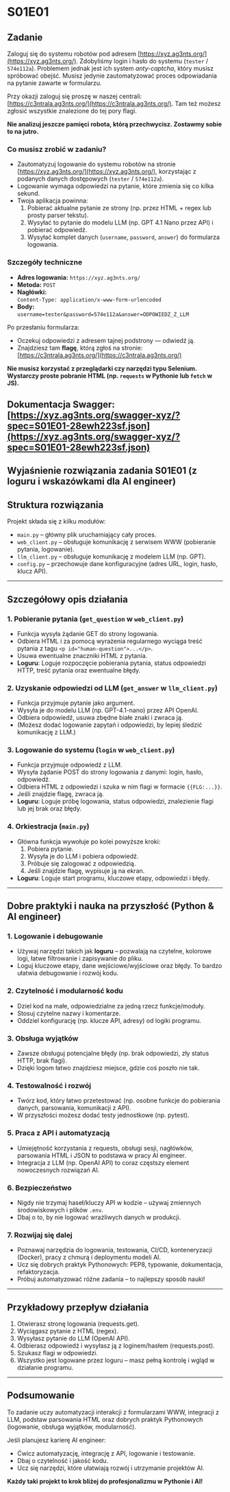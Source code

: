 # S01E01

## Zadanie

Zaloguj się do systemu robotów pod adresem [https://xyz.ag3nts.org/](https://xyz.ag3nts.org/). Zdobyliśmy login i hasło do systemu (`tester` / `574e112a`). Problemem jednak jest ich system *anty-captcha*, który musisz spróbować obejść. Musisz jedynie zautomatyzować proces odpowiadania na pytanie zawarte w formularzu.

Przy okazji zaloguj się proszę w naszej centrali: [https://c3ntrala.ag3nts.org/](https://c3ntrala.ag3nts.org/). Tam też możesz zgłosić wszystkie znalezione do tej pory flagi.

**Nie analizuj jeszcze pamięci robota, którą przechwycisz. Zostawmy sobie to na jutro.**

### Co musisz zrobić w zadaniu?

- Zautomatyzuj logowanie do systemu robotów na stronie [https://xyz.ag3nts.org/](https://xyz.ag3nts.org/), korzystając z podanych danych dostępowych (`tester` / `574e112a`).
- Logowanie wymaga odpowiedzi na pytanie, które zmienia się co kilka sekund.
- Twoja aplikacja powinna:
  1. Pobierać aktualne pytanie ze strony (np. przez HTML + regex lub prosty parser tekstu).
  2. Wysyłać to pytanie do modelu LLM (np. GPT 4.1 Nano przez API) i pobierać odpowiedź.
  3. Wysyłać komplet danych (`username`, `password`, `answer`) do formularza logowania.

### Szczegóły techniczne

- **Adres logowania:** `https://xyz.ag3nts.org/`
- **Metoda:** `POST`
- **Nagłówki:**  
  `Content-Type: application/x-www-form-urlencoded`
- **Body:**  
  `username=tester&password=574e112a&answer=ODPOWIEDZ_Z_LLM`

Po przesłaniu formularza:
- Oczekuj odpowiedzi z adresem tajnej podstrony — odwiedź ją.
- Znajdziesz tam **flagę**, którą zgłoś na stronie: [https://c3ntrala.ag3nts.org/](https://c3ntrala.ag3nts.org/)

**Nie musisz korzystać z przeglądarki czy narzędzi typu Selenium. Wystarczy proste pobranie HTML (np. `requests` w Pythonie lub `fetch` w JS).**

**Dokumentacja Swagger:**  
[https://xyz.ag3nts.org/swagger-xyz/?spec=S01E01-28ewh223sf.json](https://xyz.ag3nts.org/swagger-xyz/?spec=S01E01-28ewh223sf.json)
---
## Wyjaśnienie rozwiązania zadania S01E01 (z loguru i wskazówkami dla AI engineer)

## Struktura rozwiązania
Projekt składa się z kilku modułów:
- `main.py` – główny plik uruchamiający cały proces.
- `web_client.py` – obsługuje komunikację z serwisem WWW (pobieranie pytania, logowanie).
- `llm_client.py` – obsługuje komunikację z modelem LLM (np. GPT).
- `config.py` – przechowuje dane konfiguracyjne (adres URL, login, hasło, klucz API).

---

## Szczegółowy opis działania

### 1. Pobieranie pytania (`get_question` w `web_client.py`)
- Funkcja wysyła żądanie GET do strony logowania.
- Odbiera HTML i za pomocą wyrażenia regularnego wyciąga treść pytania z tagu `<p id="human-question">...</p>`.
- Usuwa ewentualne znaczniki HTML z pytania.
- **Loguru**: Loguje rozpoczęcie pobierania pytania, status odpowiedzi HTTP, treść pytania oraz ewentualne błędy.

### 2. Uzyskanie odpowiedzi od LLM (`get_answer` w `llm_client.py`)
- Funkcja przyjmuje pytanie jako argument.
- Wysyła je do modelu LLM (np. GPT-4.1-nano) przez API OpenAI.
- Odbiera odpowiedź, usuwa zbędne białe znaki i zwraca ją.
- (Możesz dodać logowanie zapytań i odpowiedzi, by lepiej śledzić komunikację z LLM.)

### 3. Logowanie do systemu (`login` w `web_client.py`)
- Funkcja przyjmuje odpowiedź z LLM.
- Wysyła żądanie POST do strony logowania z danymi: login, hasło, odpowiedź.
- Odbiera HTML z odpowiedzi i szuka w nim flagi w formacie `{{FLG:...}}`.
- Jeśli znajdzie flagę, zwraca ją.
- **Loguru**: Loguje próbę logowania, status odpowiedzi, znalezienie flagi lub jej brak oraz błędy.

### 4. Orkiestracja (`main.py`)
- Główna funkcja wywołuje po kolei powyższe kroki:
    1. Pobiera pytanie.
    2. Wysyła je do LLM i pobiera odpowiedź.
    3. Próbuje się zalogować z odpowiedzią.
    4. Jeśli znajdzie flagę, wypisuje ją na ekran.
- **Loguru**: Loguje start programu, kluczowe etapy, odpowiedzi i błędy.

---

## Dobre praktyki i nauka na przyszłość (Python & AI engineer)

### 1. Logowanie i debugowanie
- Używaj narzędzi takich jak **loguru** – pozwalają na czytelne, kolorowe logi, łatwe filtrowanie i zapisywanie do pliku.
- Loguj kluczowe etapy, dane wejściowe/wyjściowe oraz błędy. To bardzo ułatwia debugowanie i rozwój kodu.

### 2. Czytelność i modularność kodu
- Dziel kod na małe, odpowiedzialne za jedną rzecz funkcje/moduły.
- Stosuj czytelne nazwy i komentarze.
- Oddziel konfigurację (np. klucze API, adresy) od logiki programu.

### 3. Obsługa wyjątków
- Zawsze obsługuj potencjalne błędy (np. brak odpowiedzi, zły status HTTP, brak flagi).
- Dzięki logom łatwo znajdziesz miejsce, gdzie coś poszło nie tak.

### 4. Testowalność i rozwój
- Twórz kod, który łatwo przetestować (np. osobne funkcje do pobierania danych, parsowania, komunikacji z API).
- W przyszłości możesz dodać testy jednostkowe (np. pytest).

### 5. Praca z API i automatyzacją
- Umiejętność korzystania z requests, obsługi sesji, nagłówków, parsowania HTML i JSON to podstawa w pracy AI engineer.
- Integracja z LLM (np. OpenAI API) to coraz częstszy element nowoczesnych rozwiązań AI.

### 6. Bezpieczeństwo
- Nigdy nie trzymaj haseł/kluczy API w kodzie – używaj zmiennych środowiskowych i plików `.env`.
- Dbaj o to, by nie logować wrażliwych danych w produkcji.

### 7. Rozwijaj się dalej
- Poznawaj narzędzia do logowania, testowania, CI/CD, konteneryzacji (Docker), pracy z chmurą i deploymentu modeli AI.
- Ucz się dobrych praktyk Pythonowych: PEP8, typowanie, dokumentacja, refaktoryzacja.
- Próbuj automatyzować różne zadania – to najlepszy sposób nauki!

---

## Przykładowy przepływ działania
1. Otwierasz stronę logowania (requests.get).
2. Wyciągasz pytanie z HTML (regex).
3. Wysyłasz pytanie do LLM (OpenAI API).
4. Odbierasz odpowiedź i wysyłasz ją z loginem/hasłem (requests.post).
5. Szukasz flagi w odpowiedzi.
6. Wszystko jest logowane przez loguru – masz pełną kontrolę i wgląd w działanie programu.

---

## Podsumowanie
To zadanie uczy automatyzacji interakcji z formularzami WWW, integracji z LLM, podstaw parsowania HTML oraz dobrych praktyk Pythonowych (logowanie, obsługa wyjątków, modularność). 

Jeśli planujesz karierę AI engineer:
- Ćwicz automatyzację, integrację z API, logowanie i testowanie.
- Dbaj o czytelność i jakość kodu.
- Ucz się narzędzi, które ułatwiają rozwój i utrzymanie projektów AI.

**Każdy taki projekt to krok bliżej do profesjonalizmu w Pythonie i AI!** 